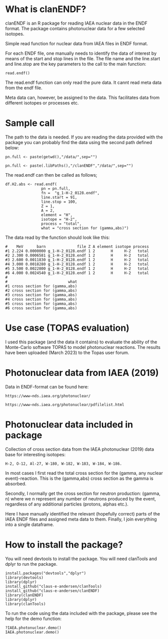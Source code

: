 # What is clanENDF?
clanENDF is an R package for reading IAEA nuclear data in the ENDF format.
The package contains photonuclear data for a few selected isotopes.

Simple read function for nuclear data from IAEA files in ENDF format.

For each ENDF file, one manually needs to identify the data of interest by means of
the start and stop lines in the file. The file name and the line.start and line.stop
are the key parameters to the call to the main function:
```
read.endf()
```

The read.endf function can only read the pure data. It cannt read meta data from the endf file.

Meta data can, however, be assigned to the data. This facilitates
data from different isotopes or processes etc.

# Sample call
The path to the data is needed. If you are reading the data provided with the package
you can probably find the data using the second path defined below:
```
pn.full <- paste(getwd(),"/data/",sep="") 

pn.full <- paste(.libPaths(),"/clanENDF","/data/",sep="")
``` 
The read.endf can then be called as follows;
```
df.H2.abs <- read.endf(
                pn = pn.full,
                fn =  "g_1-H-2_0128.endf",
                line.start = 91,
                line.stop = 100,
                Z = 1,
                A = 2,
                element = "H",
                isotope = "H-2",
                process = "total",
                what = "cross section for (gamma,abs)")
```                

The data read by the function should look like this:

```
#    MeV      barn              file Z A element isotope process
#1 2.224 0.0000000 g_1-H-2_0128.endf 1 2       H     H-2   total
#2 2.300 0.0006581 g_1-H-2_0128.endf 1 2       H     H-2   total
#3 2.600 0.0011830 g_1-H-2_0128.endf 1 2       H     H-2   total
#4 3.000 0.0018280 g_1-H-2_0128.endf 1 2       H     H-2   total
#5 3.500 0.0022800 g_1-H-2_0128.endf 1 2       H     H-2   total
#6 4.000 0.0024540 g_1-H-2_0128.endf 1 2       H     H-2   total
#
#                           what
#1 cross section for (gamma,abs)
#2 cross section for (gamma,abs)
#3 cross section for (gamma,abs)
#4 cross section for (gamma,abs)
#5 cross section for (gamma,abs)
#6 cross section for (gamma,abs)
```

# Use case (TOPAS evaluation)
I used this package (and the data it contains) to evaluate the ability of the Monte-Carlo software TOPAS to
model photonuclear reactions. The results have been uploaded (March 2023) to the Topas user forum.

# Photonuclear data from IAEA (2019)
Data in ENDF-format can be found here: 
```
https://www−nds.iaea.org/photonuclear/
```

```
https://www−nds.iaea.org/photonuclear/pdfilelist.html
```

# Photonuclear data included in package
Collection of cross section data from the IAEA photonuclear (2019)
data base for interesting isotopes:

```
H-2, O-12, Al-27, W-180, W-182, W-183, W-184, W-186.
```

In most cases I first read the total cross section for the
(gamma, any nuclear event)-reaction. This is the (gamma,abs)
cross section as the gamma is absorbed.

Secondly, I normally get the cross section for neutron production:
(gamma, n) where we n represent any number of neutrons produced by
the event, regardless of any additional particles (protons, alphas
etc.).

Here I have manually identified the relevant (hopefully correct)
parts of the IAEA ENDF files and assigned meta data to them. Finally,
I join everything into a single dataframe.

# How to install the package?
You will need devtools to install the package. You will need clanTools and dplyr to run the package.
```
install.packages("devtools","dplyr")
library(devtools)
library(dplyr)
install_github("claus-e-andersen/clanTools)
install_github("claus-e-andersen/clanENDF)
library(clanENDF)
library(dplyr)
library(clanTools)
```
To run the code using the data included with the package, please see the help for the demo function:
```
?IAEA.photonuclear.demo()
IAEA.photonuclear.demo()
```

